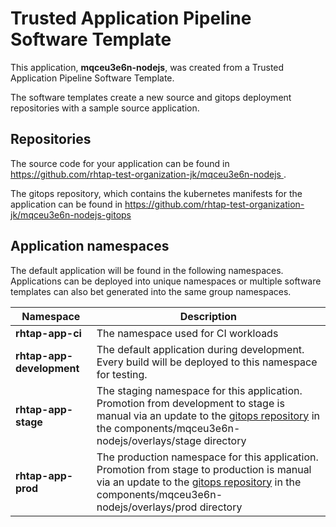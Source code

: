 # Trusted Application Pipeline Software Template

This application, **mqceu3e6n-nodejs**, was created from a Trusted Application Pipeline Software Template.

The software templates create a new source and gitops deployment repositories with a sample source application. 

## Repositories

The source code for your application can be found in [https://github.com/rhtap-test-organization-jk/mqceu3e6n-nodejs ](https://github.com/rhtap-test-organization-jk/mqceu3e6n-nodejs ).
 
The gitops repository, which contains the kubernetes manifests for the application can be found in 
[https://github.com/rhtap-test-organization-jk/mqceu3e6n-nodejs-gitops ](https://github.com/rhtap-test-organization-jk/mqceu3e6n-nodejs-gitops ) 

## Application namespaces 

The default application will be found in the following namespaces. Applications can be deployed into unique namespaces or multiple software templates can also bet generated into the same group namespaces.  

|  Namespace   |  Description   |  
| -------- | -------- |
| **rhtap-app-ci** | The namespace used for CI workloads |
| **rhtap-app-development** | The default application during development. Every build will be deployed to this namespace for testing. |
| **rhtap-app-stage** | The staging namespace for this application. Promotion from development to stage is manual via an update to the [gitops repository](https://github.com/rhtap-test-organization-jk/mqceu3e6n-nodejs-gitops ) in the components/mqceu3e6n-nodejs/overlays/stage directory |
| **rhtap-app-prod** | The production namespace for this application. Promotion from stage to production is manual via an update to the [gitops repository](https://github.com/rhtap-test-organization-jk/mqceu3e6n-nodejs-gitops ) in the components/mqceu3e6n-nodejs/overlays/prod directory |